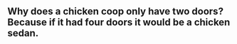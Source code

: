 ## Why does a chicken coop only have two doors? Because if it had four doors it would be a chicken sedan.
